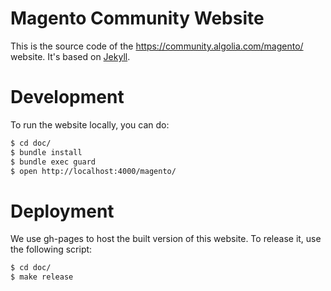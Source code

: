 Magento Community Website
==========================

This is the source code of the https://community.algolia.com/magento/ website. It's based on [Jekyll](http://jekyllrb.com/).

# Development

To run the website locally, you can do:

```sh
$ cd doc/
$ bundle install
$ bundle exec guard
$ open http://localhost:4000/magento/
```

# Deployment

We use gh-pages to host the built version of this website. To release it, use the following script:

```sh
$ cd doc/
$ make release
```
